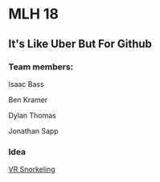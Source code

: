 # MLH 18

## It's Like Uber But For Github

### Team members:

Isaac Bass

Ben Kramer

Dylan Thomas

Jonathan Sapp

### Idea

[VR Snorkeling](vrsnorkel/README.md)